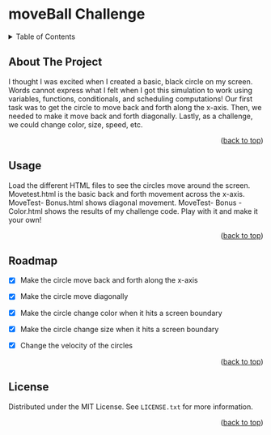 <h1> moveBall Challenge</h1>

<details>
  <summary>Table of Contents</summary>
  <ol>
    <li>
      <a href="#about-the-project">About The Project</a>
    </li>
    <li><a href="#usage">Usage</a></li>
    <li><a href="#roadmap">Roadmap</a></li>
    <li><a href="#license">License</a></li>
  </ol>
</details>


<!-- ABOUT THE PROJECT -->
## About The Project

I thought I was excited when I created a basic, black circle on my screen. Words cannot express what I felt when I got this simulation to work using variables, functions, conditionals, and scheduling computations! Our first task was to get the circle to move back and forth along the x-axis. Then, we needed to make it move back and forth diagonally. Lastly, as a challenge, we could change color, size, speed, etc.

<p align="right">(<a href="#top">back to top</a>)</p>



<!-- USAGE EXAMPLES -->
## Usage

Load the different HTML files to see the circles move around the screen. Movetest.html is the basic back and forth movement across the x-axis. MoveTest- Bonus.html shows diagonal movement. MoveTest- Bonus - Color.html shows the results of my challenge code. Play with it and make it your own!

<p align="right">(<a href="#top">back to top</a>)</p>



<!-- ROADMAP -->
## Roadmap

- [X] Make the circle move back and forth along the x-axis
- [X] Make the circle move diagonally
- [X] Make the circle change color when it hits a screen boundary
- [X] Make the circle change size when it hits a screen boundary
- [X] Change the velocity of the circles


<p align="right">(<a href="#top">back to top</a>)</p>



<!-- LICENSE -->
## License

Distributed under the MIT License. See `LICENSE.txt` for more information.

<p align="right">(<a href="#top">back to top</a>)</p>

